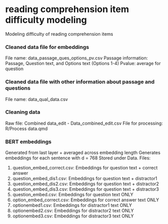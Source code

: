 # reading comprehension item difficulty modeling
Modeling difficulty of reading comprehension items
### Cleaned data file for embeddings 
File name: data_passage_ques_options_pv.csv
Passage information: Passage, Question text, and Options text (Options 1-4)
Pvalue: average for question

### Cleaned data file with other information about passage and questions
File name: data_qual_data.csv


### Cleaning data
Raw file: Combined data_edit - Data_combined_edit.csv
File for processing: R/Process data.qmd

### BERT embeddings
Generated from last layer + averaged across embedding length
Generates embeddings for each sentence with d = 768
Stored under Data. Files:
1. question_embed_correct.csv: Embeddings for question text + correct answer
2. question_embed_dis1.csv: Embeddings for question text + distractor1
3. question_embed_dis2.csv: Embeddings for question text + distractor2
4. question_embed_dis3.csv: Embeddings for question text + distractor3
5. question_embed.csv: Embeddings for question text ONLY
6. option_embed_correct.csv: Embeddings for correct answer text ONLY
7. optionembed1.csv: Embeddings for distractor1 text ONLY
8. optionembed2.csv: Embeddings for distractor2 text ONLY
9. optionembed3.csv: Embeddings for distractor3 text ONLY

